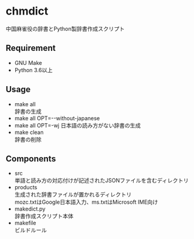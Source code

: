 # chmdict
中国麻雀役の辞書とPython製辞書作成スクリプト

## Requirement
 
* GNU Make
* Python 3.6以上

## Usage

* make all  
辞書の生成
* make all OPT=--without-japanese
* make all OPT=-wj
日本語の読み方がない辞書の生成
* make clean  
辞書の削除

## Components

* src  
単語と読み方の対応付けが記述されたJSONファイルを含むディレクトリ
* products  
生成された辞書ファイルが置かれるディレクトリ  
mozc.txtはGoogle日本語入力、ms.txtはMicrosoft IME向け
* makedict.py  
辞書作成スクリプト本体
* makefile  
ビルドルール